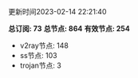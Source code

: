 更新时间2023-02-14 22:21:40

**总订阅: 73**
**总节点: 864**
**有效节点: 254**
- v2ray节点: 148
- ss节点: 103
- trojan节点: 3
